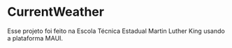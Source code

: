 # CurrentWeather
Esse projeto foi feito na Escola Técnica Estadual Martin Luther King usando a plataforma MAUI.
